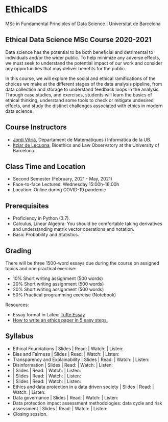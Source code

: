 # EthicalDS

MSc in Fundamental Principles of Data Science | Universitat de Barcelona

## Ethical Data Science MSc Course 2020-2021

Data science has the potential to be both beneficial and detrimental to individuals and/or the wider public. To help minimize any adverse effects, we must seek to understand the potential impact of our work and consider any opportunities that may deliver benefits for the public. 

In this course, we will explore the social and ethical ramifications of the choices we make at the different stages of the data analysis pipeline, from data collection and storage to understand feedback loops in the analysis. Through case studies, and exercises, students will learn the basics of ethical thinking, understand some tools to check or mitigate undesired effects, and study the distinct challenges associated with ethics in modern data science.

## Course Instructors

+ [Jordi Vitrià](http://www.ub.edu/cvub/jordivitria/), Departament de Matemàtiques i Informàtica de la UB.
+ [Itziar de Lecuona](http://www.bioeticayderecho.ub.edu/ca/itziar-de-lecuona), Bioethics and Law Observatory at the University of Barcelona. 

## Class Time and Location
+ Second Semester (February, 2021 - May, 2021)
+ Face-to-face Lectures: Wednesday 15:00h-16:00h
+ Location: Online during COVID-19 pandemic

## Prerequisites
+ Proficiency in Python (3.7).
+ Calculus, Linear Algebra: You should be comfortable taking derivatives and understanding matrix vector operations and notation.
+ Basic Probability and Statistics.

## Grading

There will be three 1500-word essays due during the course on assigned topics and one practical exercise: 
+ 10%   Short writing assignment (500 words)
+ 20%   Short writing assignment (500 words)
+ 20%   Short writing assignment (500 words)
+ 50%   Practical programming exercise (Notebook)

Resources:
+ Essay format in Latex: [Tufte Essay](https://www.latextemplates.com/template/tufte-essay)
+ [How to write an ethics paper in 5 easy steps.](https://essayshark.com/blog/a-good-ethics-essaytips-and-traps-of-writing/)


## Syllabus
+ Ethical Foundations | Slides | Read: | Watch: | Listen: 
+ Bias and Fairness | Slides | Read: | Watch: | Listen: 
+ Transparency and Explainability | Slides | Read: | Watch: | Listen: 
+ Disinformation | Slides | Read: | Watch: | Listen: 
+  | Slides | Read: | Watch: | Listen: 
+  | Slides | Read: | Watch: | Listen: 
+  | Slides | Read: | Watch: | Listen: 
+ Ethics and data protection in a data driven society | Slides | Read: | Watch: | Listen: 
+ Data governance | Slides | Read: | Watch: | Listen: 
+ Data protection impact assessment methodologies: data cycle and risk assessment | Slides | Read: | Watch: | Listen: 
+ Closing session.
